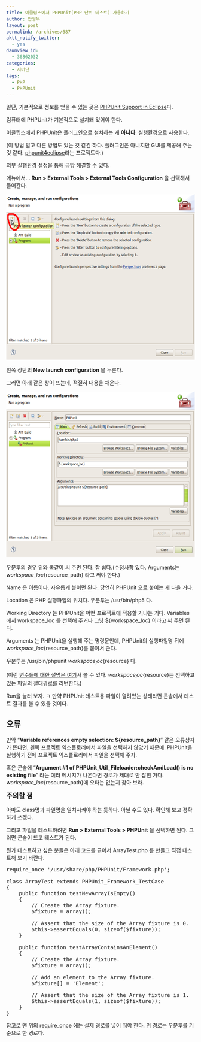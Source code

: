 ```yaml
---
title: 이클립스에서 PHPUnit(PHP 단위 테스트) 사용하기
author: 안형우
layout: post
permalink: /archives/687
aktt_notify_twitter:
  - yes
daumview_id:
  - 36862032
categories:
  - 서버단
tags:
  - PHP
  - PHPUnit
---
```

일단, 기본적으로 정보를 얻을 수 있는 곳은 <a href="http://www.phpunit.de/manual/3.6/en/index.html" target="_blank">PHPUnit Support in Eclipse</a>다.

컴퓨터에 PHPUnit가 기본적으로 설치돼 있어야 한다.

이클립스에서 PHPUnit은 플러그인으로 설치하는 게 **아니다**. 실행환경으로 사용한다.

(이 방법 말고 다른 방법도 있는 것 같긴 하다. 플러그인은 아니지만 GUI를 제공해 주는 것 같다. <a href="http://code.google.com/p/phpunit4eclipse/" target="_blank">phpunit4eclipse</a>라는 프로젝트다.)

외부 실행환경 설정을 통해 금방 해결할 수 있다.

메뉴에서&#8230; **Run > External Tools > External Tools Configuration** 을 선택해서 들어간다.

<img class="aligncenter" src="/uploads/legacy/old-images/1/cfile6.uf.124F76474D4BC9522992C7.png" alt="" width="580" height="442" />

왼쪽 상단의 **New launch configuration** 을 누른다.

그러면 아래 같은 창이 뜨는데, 적절히 내용을 채운다.

<img class="aligncenter" src="/uploads/legacy/old-images/1/cfile10.uf.140B0D534D4BC9520A3316.png" alt="" width="580" height="442" />

우분투의 경우 위와 똑같이 써 주면 된다. 참 쉽다.(수정사항 있다. Arguments는 ${workspace\_loc}${resource\_path} 라고 써야 한다.)

Name 은 이름이다. 자유롭게 붙이면 된다. 당연히 PHPUnit 으로 붙이는 게 나을 거다.

Location 은 PHP 실행파일의 위치다. 우분투는 /usr/bin/php5 다.

Working Directory 는 PHPUnit을 어떤 프로젝트에 적용할 거냐는 거다. Variables 에서 workspace\_loc 를 선택해 주거나 그냥 ${workspace\_loc} 이라고 써 주면 된다.

Arguments 는 PHPUnit을 실행해 주는 명령문인데, PHPUnit의 실행파일명 뒤에 ${workspace\_loc}${resource\_path}를 붙여서 쓴다.

우분투는 /usr/bin/phpunit ${workspace_loc}${resource} 다.

(이런 <a href="http://help.eclipse.org/ganymede/index.jsp?topic=/org.eclipse.platform.doc.user/concepts/concepts-exttools.htm" target="_blank">변수들에 대한 설명은 여기</a>서 볼 수 있다. ${workspace_loc}${resource}는 선택하고 있는 파일의 절대경로를 리턴한다.)

<div>
  <p>
    Run을 눌러 보자. ㅋ 만약 PHPUnit 테스트용 파일이 열려있는 상태라면 콘솔에서 테스트 결과를 볼 수 있을 것이다.
  </p>
</div>

## 오류

만약 &#8220;**Variable references empty selection: ${resource_path}**&#8221; 같은 오류상자가 뜬다면, 왼쪽 프로젝트 익스플로러에서 파일을 선택하지 않았기 때문에. PHPUnit을 실행하기 전에 프로젝트 익스플로러에서 파일을 선택해 주자.

혹은 콘솔에 &#8220;**Argument #1 of PHPUnit\_Util\_Fileloader:checkAndLoad() is no existing file**&#8221; 라는 에러 메시지가 나온다면 경로가 제대로 안 잡힌 거다. ${workspace\_loc}${resource\_path}에 오타는 없는지 찾아 보라.

<div>
  <span class="Apple-style-span" style="line-height: 25px; font-size: 18px; font-weight: bold;">주의할 점</span>
</div>

아마도 class명과 파일명을 일치시켜야 하는 듯하다. 아닐 수도 있다. 확인해 보고 정확하게 쓰겠다.

그리고 파일을 테스트하려면 **Run > External Tools > PHPUnit** 을 선택하면 된다. 그러면 콘솔이 뜨고 테스트가 된다.

뭔가 테스트하고 싶은 분들은 아래 코드를 긁어서 ArrayTest.php 를 만들고 직접 테스트해 보기 바란다.

<pre class="brush:php">require_once &#039;/usr/share/php/PHPUnit/Framework.php&#039;;

class ArrayTest extends PHPUnit_Framework_TestCase
{
    public function testNewArrayIsEmpty()
    {
        // Create the Array fixture.
        $fixture = array();

        // Assert that the size of the Array fixture is 0.
        $this-&gt;assertEquals(0, sizeof($fixture));
    }

    public function testArrayContainsAnElement()
    {
        // Create the Array fixture.
        $fixture = array();

        // Add an element to the Array fixture.
        $fixture[] = &#039;Element&#039;;

        // Assert that the size of the Array fixture is 1.
        $this-&gt;assertEquals(1, sizeof($fixture));
    }
}</pre>

참고로 맨 위의 require_once 에는 실제 경로를 넣어 줘야 한다. 위 경로는 우분투를 기준으로 한 경로다.